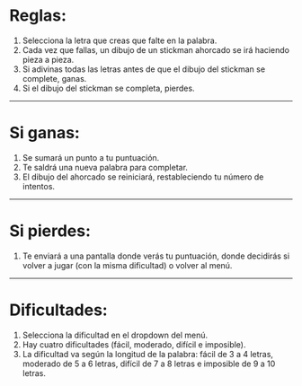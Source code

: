 # Reglas:

1. Selecciona la letra que creas que falte en la palabra.
2. Cada vez que fallas, un dibujo de un stickman ahorcado se irá haciendo pieza a pieza.
3. Si adivinas todas las letras antes de que el dibujo del stickman se complete, ganas.
4. Si el dibujo del stickman se completa, pierdes.

---

# Si ganas:

1. Se sumará un punto a tu puntuación.
2. Te saldrá una nueva palabra para completar.
3. El dibujo del ahorcado se reiniciará, restableciendo tu número de intentos.

---

# Si pierdes:

1. Te enviará a una pantalla donde verás tu puntuación, donde decidirás si volver a jugar (con la misma dificultad) o volver al menú.

---

# Dificultades:

1. Selecciona la dificultad en el dropdown del menú.
2. Hay cuatro dificultades (fácil, moderado, difícil e imposible).
3. La dificultad va según la longitud de la palabra: fácil de 3 a 4 letras, moderado de 5 a 6 letras, difícil de 7 a 8 letras e imposible de 9 a 10 letras.
